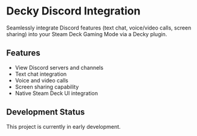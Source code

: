 # Decky Discord Integration

Seamlessly integrate Discord features (text chat, voice/video calls, screen sharing) into your Steam Deck Gaming Mode via a Decky plugin.

## Features

- View Discord servers and channels
- Text chat integration
- Voice and video calls
- Screen sharing capability
- Native Steam Deck UI integration

## Development Status

This project is currently in early development.